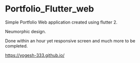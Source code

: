# Portfolio_Flutter_web

Simple Portfolio Web application created using flutter 2.

Neumorphic design.

Done within an hour yet responsive screen and much more to be completed.

https://yogesh-333.github.io/
